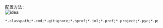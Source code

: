 配置方法 :  
![idea](https://github.com/tinysKai/Note/blob/master/image/article/2018/1012/2018101602.png)

```
*.classpath;*.cmd;*.gitignore;*.hprof;*.iml;*.pref;*.project;*.pyc;*.pyo;*.rbc;*.yarb;*~;.DS_Store;.git;.gradle;.hg;.idea;.metadata;.mvn;.recommenders;.settings;.svn;.vinfo;CVS;RemoteSystemsTempFiles;__pycache__;_svn;bin;build;classes;mvnw;out;target;testdata.json;vssver.scc;vssver2.scc;
```
